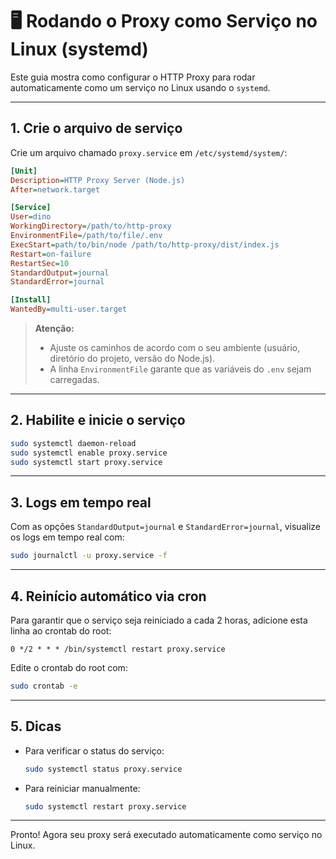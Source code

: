 # 🖥️ Rodando o Proxy como Serviço no Linux (systemd)

Este guia mostra como configurar o HTTP Proxy para rodar automaticamente como um serviço no Linux usando o `systemd`.

---

## 1. Crie o arquivo de serviço

Crie um arquivo chamado `proxy.service` em `/etc/systemd/system/`:

```ini
[Unit]
Description=HTTP Proxy Server (Node.js)
After=network.target

[Service]
User=dino
WorkingDirectory=/path/to/http-proxy
EnvironmentFile=/path/to/file/.env
ExecStart=path/to/bin/node /path/to/http-proxy/dist/index.js
Restart=on-failure
RestartSec=10
StandardOutput=journal
StandardError=journal

[Install]
WantedBy=multi-user.target
```

> **Atenção:**  
> - Ajuste os caminhos de acordo com o seu ambiente (usuário, diretório do projeto, versão do Node.js).
> - A linha `EnvironmentFile` garante que as variáveis do `.env` sejam carregadas.

---

## 2. Habilite e inicie o serviço

```bash
sudo systemctl daemon-reload
sudo systemctl enable proxy.service
sudo systemctl start proxy.service
```

---

## 3. Logs em tempo real

Com as opções `StandardOutput=journal` e `StandardError=journal`, visualize os logs em tempo real com:

```bash
sudo journalctl -u proxy.service -f
```

---

## 4. Reinício automático via cron

Para garantir que o serviço seja reiniciado a cada 2 horas, adicione esta linha ao crontab do root:

```cron
0 */2 * * * /bin/systemctl restart proxy.service
```

Edite o crontab do root com:

```bash
sudo crontab -e
```

---

## 5. Dicas

- Para verificar o status do serviço:
  ```bash
  sudo systemctl status proxy.service
  ```
- Para reiniciar manualmente:
  ```bash
  sudo systemctl restart proxy.service
  ```

---

Pronto! Agora seu proxy será executado automaticamente como serviço no Linux.